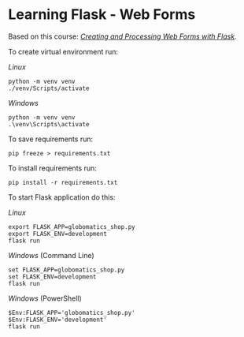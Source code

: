 # Learning Flask - Web Forms

Based on this course: _[Creating and Processing Web Forms with Flask](https://app.pluralsight.com/library/courses/creating-processing-web-forms-flask/table-of-contents)_.

To create virtual environment run:

_Linux_

```
python -m venv venv
./venv/Scripts/activate
```

_Windows_

```
python -m venv venv
.\venv\Scripts\activate
```

To save requirements run:
```
pip freeze > requirements.txt
```

To install requirements run:

```
pip install -r requirements.txt
```

To start Flask application do this:

_Linux_

```
export FLASK_APP=globomatics_shop.py
export FLASK_ENV=development
flask run
```

_Windows_ (Command Line)

```
set FLASK_APP=globomatics_shop.py
set FLASK_ENV=development
flask run
```

_Windows_ (PowerShell)

```
$Env:FLASK_APP='globomatics_shop.py'
$Env:FLASK_ENV='development'
flask run
```